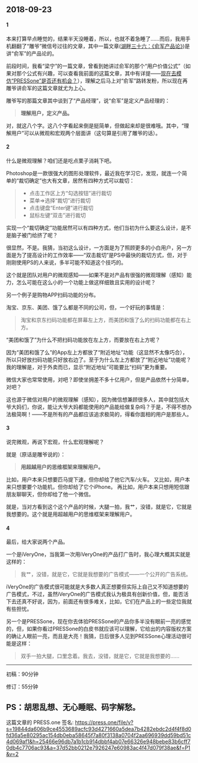 2018-09-23
----
#### 1

本来打算早点睡觉的，结果半天没睡着，所以，也就不着急睡了……而后，我用手机翻翻了“雕爷”微信号过往的文章，其中一篇文章([湖畔三十六：《俞军产品论》](https://mp.weixin.qq.com/s/LAo8tfSyidGTgfc11AjGPQ))是讲“俞军”的产品论的。

前段时间，我看“梁宁”的一篇文章，曾看到她讲过俞军的那个“用户价值公式”（如果对那个公式有兴趣，可以查看我前面的这篇文章，其中有详提——[现在去模仿“PRESSone”是否还有机会？](https://press.one/file/preview?s=965dc742e8de0c7e231600f012fc820cbc104d87e6a1b4310ce2f2da48a1ffb85a3f74ea5d901c389f126a8a03f2c81c1a080ff6a4f56a768d3a41827f28d4220&h=20b1ddbfcc9f89d4515a8084018e029230a9a6e7ce6112e7fc2760e08e3d6217&a=37d52bb0212e7926247e60983ac4f47d079f38ae&v=2&f=P1)），理解之后马上对“俞军”路转发粉，所以现在再雕爷讲俞军的这篇文章就尤为上心。

雕爷写的那篇文章其中谈到了“产品经理”，说“俞军”是定义产品经理的：
>**理解用户，定义产品。**

对，就这八个字。这八个字看起来倒是挺简单，但做起来却是很难哦。其中，“理解用户”可以从微观和宏观两个层面讲（这句算是引用了雕爷的话）。

#### 2

什么是微观理解？咱们还是吃点栗子消耗下吧。

Photoshop是一款很强大的图形处理软件，最近我在学习它，发现，就连一个简单的“裁切确定”也大有文章，居然有四种方式可以裁切：
>* 点击工作区上方“勾选按钮”进行裁切
>* 菜单=>选择“裁切”进行裁切
>* 点击键盘“Enter键”进行裁切
>* 鼠标左键“双击”进行裁切

实现一个“裁切确定”功能居然可以有四种方式，他们当初为什么要这么设计，是不是脑子被门给挤了呢？

很显然，不是。我猜，当初这么设计，一方面是为了照顾更多的小白用户，另一方面是为了提高设计的工作效率——“双击裁切”是PS中最快的裁切方式，但，对于刚刚使用PS的人来说，多半可能不知道这个技巧的。

这个就是团队对用户的微观感知——如果不是对产品有很强的微观理解（感知）能力，怎么可能在这么小的一个功能上做这样细致且实用的设计呢？

另一个例子是购物APP扫码功能的分布。

淘宝、京东、美团、饿了么都是不同的公司，但，一个好玩的事情是：
>淘宝和京东扫码功能都在屏幕左上方，而美团和饿了么的扫码功能都在右上方。

“美团和饿了”为什么不把扫码功能放在左上方，而要放在右上方呢？

因为“美团和饿了么”的App左上方都放了“附近地址”功能（这显然不太像巧合），所以只好放扫码功能只好放右边了。至于为什么左上方都放了“附近地址”功能呢？我的理解是，对于外卖而已，显示“附近地址”可能要比“扫码”更为重要。

微信大家也常常使用，对吧？即使坐拥差不多十亿用户，但是产品依然十分简单，对吧？

这也源于微信对用户的微观理解（感知），因为微信想兼顾很多人，其中就包括大爷大妈们，你说，能让大爷大妈都能使用的产品能给做复杂吗？于是，不得不想办法极简啊！——不是所有的产品都应该追求极简的，得看你面相的用户是那些人。

#### 3

说完微观，再说下宏观，什么宏观理解呢？

就是（原话是雕爷说的）：
>**用超越用户的思维框架来理解用户。**

比如，用户本来只想要匹马提下速，但你却给了他它汽车/火车。
又比如，用户本来只想要要个功能机，但你却给了它个iPhone。
再比如，用户本来只想用短信跟朋友聊聊天，但你却给了他一个微信。

就是，当对方看到这个这个产品的时候，大腿一拍，我艹，没错，就是它，它就是我想要的。这个就是用超越用户的思维框架来理解用户。

#### 4
最后，给大家说两个产品。

一个是iVeryOne，当我第一次用iVeryOne的产品打广告时，我心理大概其实就是这样的：
>我艹，没错，就是它，它就是我想要的广告模式——一个公开的广告系统。

iVeryOne的广告模式很可能就是大多数人真正想要但实际上自己又不知道想要的广告模式，不过，虽然iVeryOne的广告模式我认为极具有创新价值，但，能否活下去还真不好说，因为，前面还有很多难关，比如，它们在产品上的一些定位我就有些担忧。

另一个是PRESSone，现在你去体验PRESSone的产品你多半没有眼前一亮的感觉的，但，如果你看过PRESSone的白皮书就应该可以理解，它给出的内容版权方案的确让人眼前一亮，而且是大亮！我猜，日后很多人见到PRESSone心理活动很可能是这样：
>双手一拍大腿，口里念着。我去，没错，就是它，它就是我想要的……

-----
初稿：90分钟

修订：55分钟

PS：胡思乱想、无心睡眠、码字解愁。
----
这篇文章的 PRESS.one 签名:
https://press.one/file/v?s=19844da606b9ce4553689acfc93d4271660a5dea7b4282ebdc2d4f4f8d0fd36a5e80295ac154db0eba58645f7a80f3138a0704f2aa696939dd59bd51c4d069af1&h=25466e96db7a1b1cb914dbbf4ab07e66326e948bebe83b6cff70db4c7706ac93&a=37d52bb0212e7926247e60983ac4f47d079f38ae&f=P1&v=2
